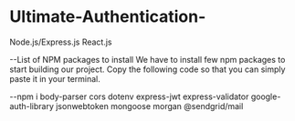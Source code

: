 # Ultimate-Authentication-
Node.js/Express.js React.js


--List of NPM packages to install
We have to install few npm packages to start building our project. Copy the following  code so that you can simply paste it in your terminal.

--npm i body-parser cors dotenv express-jwt express-validator google-auth-library jsonwebtoken mongoose morgan @sendgrid/mail
